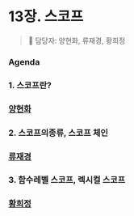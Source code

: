 # 13장. 스코프
> 👩‍ 담당자: 양현화, 류재경, 황희정 <br/>

### Agenda

### 1. 스코프란?
### [양현화](양현화.md)<br/>

### 2. 스코프의종류, 스코프 체인
### [류재경](류재경.md)<br/>

### 3. 함수레벨 스코프, 렉시컬 스코프
### [황희정](황희정.md)<br/>
